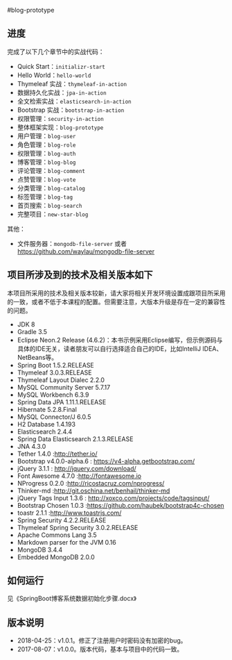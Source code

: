 ﻿#blog-prototype


## 进度

完成了以下几个章节中的实战代码：

* Quick Start：`initializr-start`
* Hello World：`hello-world`
* Thymeleaf 实战：`thymeleaf-in-action`
* 数据持久化实战：`jpa-in-action`
* 全文检索实战：`elasticsearch-in-action`
* Bootstrap 实战：`bootstrap-in-action`
* 权限管理：`security-in-action`
* 整体框架实现：`blog-prototype`
* 用户管理：`blog-user`  
* 角色管理：`blog-role`  
* 权限管理：`blog-auth`  
* 博客管理：`blog-blog`  
* 评论管理：`blog-comment`  
* 点赞管理：`blog-vote`  
* 分类管理：`blog-catalog`  
* 标签管理：`blog-tag`  
* 首页搜索：`blog-search`  
* 完整项目：`new-star-blog`  

其他：
* 文件服务器：`mongodb-file-server` 或者 https://github.com/waylau/mongodb-file-server

## 项目所涉及到的技术及相关版本如下

本项目所采用的技术及相关版本较新，请大家将相关开发环境设置成跟项目所采用的一致，或者不低于本课程的配置。但需要注意，大版本升级是存在一定的兼容性的问题。

* JDK 8
* Gradle 3.5
* Eclipse Neon.2 Release (4.6.2)：本书示例采用Eclipse编写，但示例源码与具体的IDE无关，读者朋友可以自行选择适合自己的IDE，比如IntelliJ IDEA、NetBeans等。
* Spring Boot 1.5.2.RELEASE
* Thymeleaf 3.0.3.RELEASE
* Thymeleaf Layout Dialec 2.2.0
* MySQL Community Server 5.7.17
* MySQL Workbench 6.3.9
* Spring Data JPA 1.11.1.RELEASE
* Hibernate 5.2.8.Final
* MySQL Connector/J 6.0.5
* H2 Database 1.4.193
* Elasticsearch 2.4.4
* Spring Data Elasticsearch 2.1.3.RELEASE
* JNA 4.3.0
* Tether 1.4.0 :<http://tether.io/>
* Bootstrap v4.0.0-alpha.6 : <https://v4-alpha.getbootstrap.com/>
* jQuery 3.1.1 : <http://jquery.com/download/>
* Font Awesome 4.7.0 :<http://fontawesome.io>
* NProgress 0.2.0 :<http://ricostacruz.com/nprogress/>
* Thinker-md :<http://git.oschina.net/benhail/thinker-md>
* jQuery Tags Input 1.3.6 : <http://xoxco.com/projects/code/tagsinput/>
* Bootstrap Chosen 1.0.3 :<https://github.com/haubek/bootstrap4c-chosen>
* toastr 2.1.1 :<http://www.toastrjs.com/> 
* Spring Security 4.2.2.RELEASE
* Thymeleaf Spring Security 3.0.2.RELEASE
* Apache Commons Lang 3.5
* Markdown parser for the JVM 0.16  
* MongoDB 3.4.4
* Embedded MongoDB 2.0.0

## 如何运行

见《SpringBoot博客系统数据初始化步骤.docx》

## 版本说明

* 2018-04-25：v1.0.1。修正了注册用户时密码没有加密的bug。
* 2017-08-07：v1.0.0。版本代码，基本与项目中的代码一致。